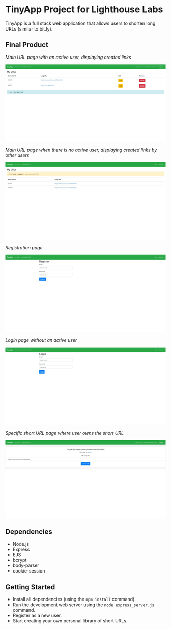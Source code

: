 # **TinyApp Project for Lighthouse Labs**

TinyApp is a full stack web application that allows users to shorten long URLs (similar to bit.ly).

## Final Product


*Main URL page with an active user, displaying created links*

!["Screenshot of URLs page with user logged in"](https://github.com/SilentYell/tinyapp/blob/main/docs/main_page_logged_in_with_links.jpeg?raw=true)

*Main URL page when there is no active user, displaying created links by other users*

!["Screenshot of URLs page with no user logged in"](https://github.com/SilentYell/tinyapp/blob/main/docs/main_page_not_logged_in.jpeg?raw=true)

*Registration page*

!["Screenshot of register page"](https://github.com/SilentYell/tinyapp/blob/main/docs/registration_page.jpeg?raw=true)

*Login page without an active user*

!["Screenshot of login page"](https://github.com/SilentYell/tinyapp/blob/main/docs/login_page.jpeg?raw=true)

*Specific short URL page where user owns the short URL*

!["Screenshot of URLs page with user logged in"](https://github.com/SilentYell/tinyapp/blob/main/docs/url_edit_logged_in.jpeg?raw=true)


## Dependencies

- Node.js
- Express
- EJS
- bcrypt
- body-parser
- cookie-session

## Getting Started

- Install all dependencies (using the `npm install` command).
- Run the development web server using the `node express_server.js` command.
- Register as a new user.
- Start creating your own personal library of short URLs. 